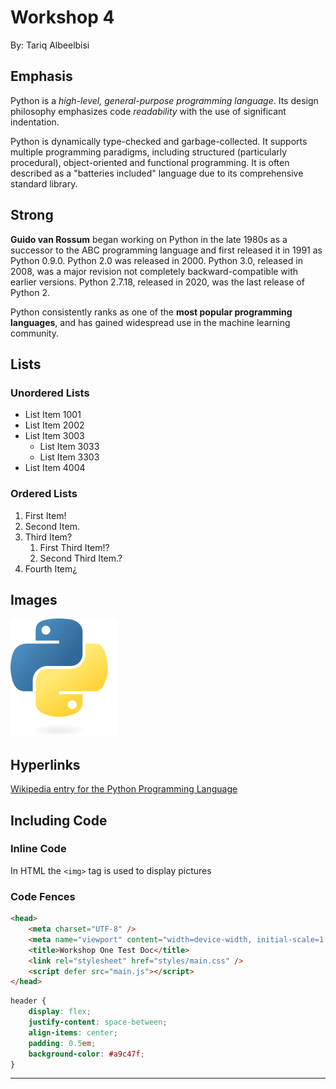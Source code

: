 # Workshop 4

By: Tariq Albeelbisi

## Emphasis

Python is a _high-level, general-purpose programming language_. Its design philosophy emphasizes code *readability* with the use of significant indentation.

Python is dynamically type-checked and garbage-collected. It supports multiple programming paradigms, including structured (particularly procedural), object-oriented and functional programming. It is often described as a "batteries included" language due to its comprehensive standard library.

## Strong

**Guido van Rossum** began working on Python in the late 1980s as a successor to the ABC programming language and first released it in 1991 as Python 0.9.0. Python 2.0 was released in 2000. Python 3.0, released in 2008, was a major revision not completely backward-compatible with earlier versions. Python 2.7.18, released in 2020, was the last release of Python 2.

Python consistently ranks as one of the **most popular programming languages**, and has gained widespread use in the machine learning community.

## Lists

### Unordered Lists

- List Item 1001
- List Item 2002
- List Item 3003
    - List Item 3033
    - List Item 3303
- List Item 4004

### Ordered Lists

1. First Item!
2. Second Item.
3. Third Item?
    1. First Third Item!?
    2. Second Third Item.?
4. Fourth Item¿

## Images

![The Python Programming Language Logo](./img/Python-logo-notext.svg.png)

## Hyperlinks

[Wikipedia entry for the Python Programming Language](https://en.wikipedia.org/wiki/Python_(programming_language))

## Including Code

### Inline Code

In HTML the `<img>` tag is used to display pictures

### Code Fences

```html
<head>
    <meta charset="UTF-8" />
    <meta name="viewport" content="width=device-width, initial-scale=1.0" />
    <title>Workshop One Test Doc</title>
    <link rel="stylesheet" href="styles/main.css" />
    <script defer src="main.js"></script>
</head>
```

```css
header {
    display: flex;
    justify-content: space-between;
    align-items: center;
    padding: 0.5em;
    background-color: #a9c47f;
}
```

---

